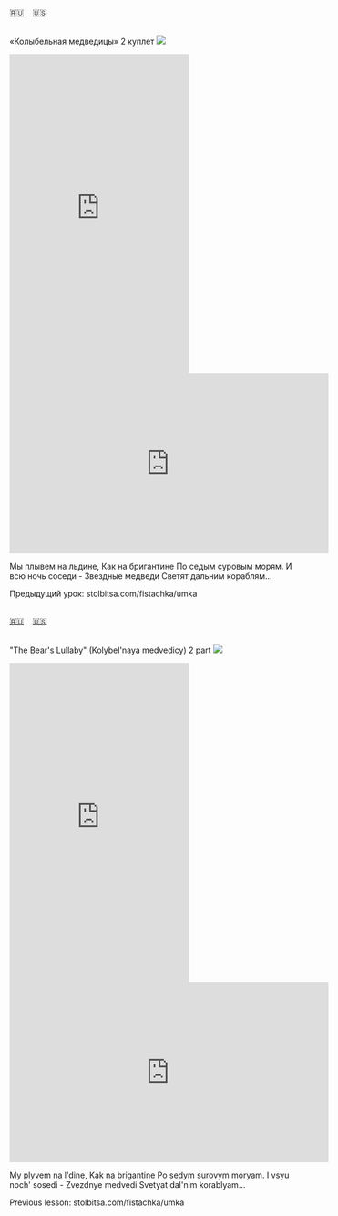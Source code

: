 <span id="ru"><a href='#ru'>🇷🇺</a> &nbsp;&nbsp;&nbsp;<a href='#en'>🇺🇸</a> &nbsp;&nbsp;&nbsp;</span><br><br>

«Колыбельная медведицы» 2 куплет
![](https://github.com/user-attachments/assets/b245684c-b337-47b3-a60e-3dd9893d49f8)

<iframe width="315" height="560" src="https://www.youtube.com/embed/idIQIBY-iSQ" frameborder="0" allow="accelerometer; autoplay; clipboard-write; encrypted-media; gyroscope; picture-in-picture; web-share"allowfullscreen></iframe>
<iframe width="560" height="315" src="https://www.youtube.com/embed/JoQBHYZdkuM" frameborder="0" allow="accelerometer; autoplay; clipboard-write; encrypted-media; gyroscope; picture-in-picture; web-share"allowfullscreen></iframe>

Мы плывем на льдине,
Как на бригантине
По седым суровым морям.
И всю ночь соседи -
Звездные медведи
Светят дальним кораблям...

Предыдущий урок: stolbitsa.com/fistachka/umka
<br><br>

<span id="en"><a href='#ru'>🇷🇺</a> &nbsp;&nbsp;&nbsp;<a href='#en'>🇺🇸</a> &nbsp;&nbsp;&nbsp;</span><br><br>

"The Bear's Lullaby" (Kolybel'naya medvedicy) 2 part
![](https://github.com/user-attachments/assets/b245684c-b337-47b3-a60e-3dd9893d49f8)

<iframe width="315" height="560" src="https://www.youtube.com/embed/E_QANMn_H9s" frameborder="0" allow="accelerometer; autoplay; clipboard-write; encrypted-media; gyroscope; picture-in-picture; web-share"allowfullscreen></iframe>
<iframe width="560" height="315" src="https://www.youtube.com/embed/zZxyaC5_WoM" frameborder="0" allow="accelerometer; autoplay; clipboard-write; encrypted-media; gyroscope; picture-in-picture; web-share"allowfullscreen></iframe>

My plyvem na l'dine,
Kak na brigantine
Po sedym surovym moryam.
I vsyu noch' sosedi -
Zvezdnye medvedi
Svetyat dal'nim korablyam...

Previous lesson: stolbitsa.com/fistachka/umka<br><br>

